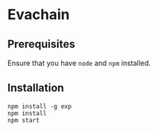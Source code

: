# Evachain

## Prerequisites
Ensure that you have `node` and `npm` installed.

## Installation
```
npm install -g exp
npm install
npm start
```
